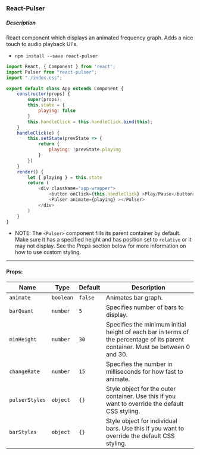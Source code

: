 ### React-Pulser

##### Description
React component which displays an animated frequency graph. Adds a nice touch to audio playback UI's.

- `npm install --save react-pulser`

```javascript
import React, { Component } from 'react';
import Pulser from "react-pulser";
import "./index.css";

export default class App extends Component {
    constructor(props) {
        super(props);
        this.state = {
            playing: false
        }
        this.handleClick = this.handleClick.bind(this);
    }
    handleClick(e) {
        this.setState(prevState => {
            return {
                playing: !prevState.playing
            }
        })
    }
    render() {
        let { playing } = this.state
        return (
            <div className="app-wrapper">
                <button onClick={this.handleClick} >Play/Pause</button>
                <Pulser animate={playing} ></Pulser>
            </div>
        )
    }
}
```
- NOTE: The `<Pulser>` component fills its parent container by default. Make sure it has a specified height and has position set to `relative` or it may not display. See the *Props* section below for more information on how to use custom styling.
---
#### Props:

**Name** | **Type** | **Default** | **Description** 
----- | ------- | ----- | -------
`animate` | `boolean` | `false` | Animates bar graph.
`barQuant` | `number` | `5` | Specifies number of bars to display.
`minHeight` | `number` | `30` | Specifies the minimum initial height of each bar in terms of the percentage of its parent container. Must be between 0 and 30.
`changeRate` | `number` | `15` | Specifies the number in milliseconds for how fast to animate.
`pulserStyles` | `object` | `{}` | Style object for the outer container. Use this if you want to override the default CSS styling. 
`barStyles` | `object` | `{}` | Style object for individual bars. Use this if you want to override the default CSS styling. 

